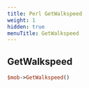 ```yaml
---
title: Perl GetWalkspeed
weight: 1
hidden: true
menuTitle: GetWalkspeed
---
```

## GetWalkspeed
```perl
$mob->GetWalkspeed()
```